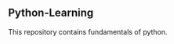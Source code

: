 Python-Learning
----------------------------------------------------------------

This repository contains fundamentals of python.

